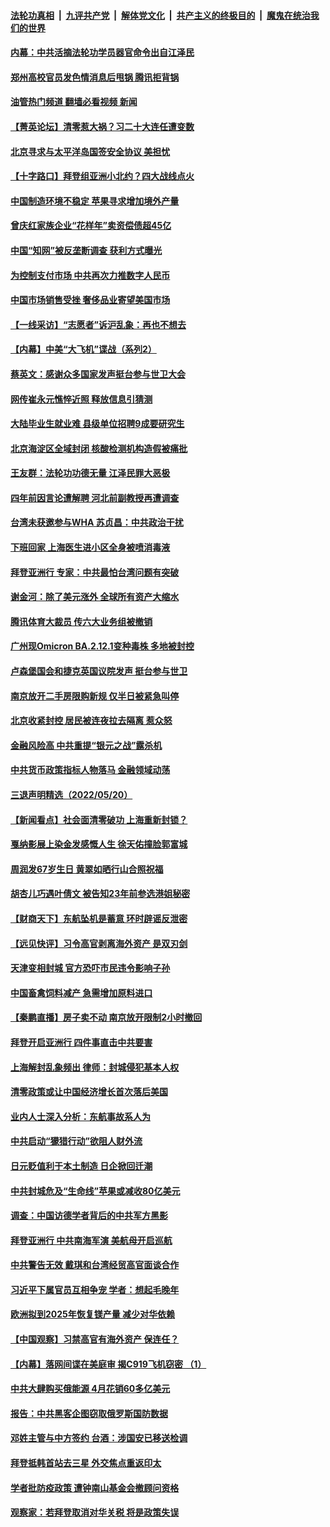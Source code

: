 ####  [法轮功真相](../../../../basic/blob/master/README.md?t=05221201) &nbsp;|&nbsp; [九评共产党](../../../../9ping.md/blob/master/README.md?t=05221201) &nbsp;|&nbsp; [解体党文化](../../../../jtdwh.md/blob/master/README.md?t=05221201)  &nbsp;|&nbsp; [共产主义的终极目的](../../../../gczydzjmd.md/blob/master/README.md?t=05221201) &nbsp;|&nbsp; [魔鬼在统治我们的世界](../../../../mgztzwmdsj.md/blob/master/README.md?t=05221201) 

#### [内幕：中共活摘法轮功学员器官命令出自江泽民](../pages/nsc413/n13732909.md?t=05221201) 

#### [郑州高校官员发色情消息后甩锅 腾讯拒背锅](../pages/nsc413/n13742368.md?t=05221201) 

#### [油管热门频道 翻墙必看视频 新闻](http://45.76.130.85:81/youtube.html?05221201)

#### [【菁英论坛】清零惹大祸？习二十大连任遭变数](../pages/nsc413/n13742371.md?t=05221201) 

#### [北京寻求与太平洋岛国签安全协议 美担忧](../pages/nsc413/n13742363.md?t=05221201) 

#### [【十字路口】拜登组亚洲小北约？四大战线点火](../pages/nsc413/n13742212.md?t=05221201) 

#### [中国制造环境不稳定 苹果寻求增加境外产量](../pages/nsc413/n13742351.md?t=05221201) 

#### [曾庆红家族企业“花样年”卖资偿债超45亿](../pages/nsc413/n13742358.md?t=05221201) 

#### [中国“知网”被反垄断调查 获利方式曝光](../pages/nsc413/n13742262.md?t=05221201) 

#### [为控制支付市场 中共再次力推数字人民币](../pages/nsc413/n13742259.md?t=05221201) 

#### [中国市场销售受挫 奢侈品业寄望美国市场](../pages/nsc413/n13742248.md?t=05221201) 

#### [【一线采访】“志愿者”诉沪乱象：再也不想去](../pages/nsc413/n13742250.md?t=05221201) 

#### [【内幕】中美“大飞机”谍战（系列2）](../pages/nsc413/n13742033.md?t=05221201) 

#### [蔡英文：感谢众多国家发声挺台参与世卫大会](../pages/nsc413/n13742261.md?t=05221201) 

#### [网传崔永元憔悴近照 释放信息引猜测](../pages/nsc413/n13742087.md?t=05221201) 

#### [大陆毕业生就业难 县级单位招聘9成要研究生](../pages/nsc413/n13742186.md?t=05221201) 

#### [北京海淀区全域封闭 核酸检测机构造假被痛批](../pages/nsc413/n13742147.md?t=05221201) 

#### [王友群：法轮功功德无量 江泽民罪大恶极](../pages/nsc413/n13741673.md?t=05221201) 

#### [四年前因言论遭解聘 河北前副教授再遭调查](../pages/nsc413/n13742115.md?t=05221201) 

#### [台湾未获邀参与WHA 苏贞昌：中共政治干扰](../pages/nsc413/n13742103.md?t=05221201) 

#### [下班回家 上海医生进小区全身被喷消毒液](../pages/nsc413/n13742114.md?t=05221201) 

#### [拜登亚洲行 专家：中共最怕台湾问题有突破](../pages/nsc413/n13742095.md?t=05221201) 


#### [谢金河：除了美元涨外 全球所有资产大缩水](../pages/nsc413/n13742038.md?t=05221201) 

#### [腾讯体育大裁员 传六大业务组被撤销](../pages/nsc413/n13742080.md?t=05221201) 

#### [广州现Omicron BA.2.12.1变种毒株 多地被封控](../pages/nsc413/n13742084.md?t=05221201) 

#### [卢森堡国会和捷克英国议院发声 挺台参与世卫](../pages/nsc413/n13741969.md?t=05221201) 

#### [南京放开二手房限购新规 仅半日被紧急叫停](../pages/nsc413/n13741971.md?t=05221201) 

#### [北京收紧封控 居民被连夜拉去隔离 惹众怒](../pages/nsc413/n13741578.md?t=05221201) 

#### [金融风险高 中共重提“银元之战”露杀机](../pages/nsc413/n13742039.md?t=05221201) 

#### [中共货币政策指标人物落马 金融领域动荡](../pages/nsc413/n13741950.md?t=05221201) 

#### [三退声明精选（2022/05/20）](../pages/nsc413/n13741924.md?t=05221201) 

#### [【新闻看点】社会面清零破功 上海重新封锁？](../pages/nsc413/n13741869.md?t=05221201) 

#### [戛纳影展上染金发感慨人生 徐天佑撞脸郭富城](../pages/nsc413/n13741826.md?t=05221201) 

#### [周润发67岁生日 黄翠如晒行山合照祝福](../pages/nsc413/n13741097.md?t=05221201) 

#### [胡杏儿巧遇叶倩文 被告知23年前参选港姐秘密](../pages/nsc413/n13741774.md?t=05221201) 

#### [【财商天下】东航坠机是蓄意 环时辟谣反泄密](../pages/nsc413/n13741724.md?t=05221201) 

#### [【远见快评】习令高官剥离海外资产 是双刃剑](../pages/nsc413/n13741866.md?t=05221201) 

#### [天津变相封城 官方恐吓市民违令影响子孙](../pages/nsc413/n13741822.md?t=05221201) 

#### [中国畜禽饲料减产 急需增加原料进口](../pages/nsc413/n13741776.md?t=05221201) 

#### [【秦鹏直播】房子卖不动 南京放开限制2小时撤回](../pages/nsc413/n13741862.md?t=05221201) 

#### [拜登开启亚洲行 四件事直击中共要害](../pages/nsc413/n13741755.md?t=05221201) 

#### [上海解封乱象频出 律师：封城侵犯基本人权](../pages/nsc413/n13741824.md?t=05221201) 

#### [清零政策或让中国经济增长首次落后美国](../pages/nsc413/n13741818.md?t=05221201) 

#### [业内人士深入分析：东航事故系人为](../pages/nsc413/n13741672.md?t=05221201) 

#### [中共启动“獴猎行动”欲阻人财外流](../pages/nsc413/n13741766.md?t=05221201) 

#### [日元贬值利于本土制造 日企掀回迁潮](../pages/nsc413/n13741770.md?t=05221201) 

#### [中共封城危及“生命线”苹果或减收80亿美元](../pages/nsc413/n13741762.md?t=05221201) 

#### [调查：中国访德学者背后的中共军方黑影](../pages/nsc413/n13741472.md?t=05221201) 

#### [拜登亚洲行 中共南海军演 美航母开启巡航](../pages/nsc413/n13741761.md?t=05221201) 

#### [中共警告无效 戴琪和台湾经贸高官面谈合作](../pages/nsc413/n13741718.md?t=05221201) 

#### [习近平下属官员互相争宠 学者：想起毛晚年](../pages/nsc413/n13741028.md?t=05221201) 

#### [欧洲拟到2025年恢复镁产量 减少对华依赖](../pages/nsc413/n13741694.md?t=05221201) 

#### [【中国观察】习禁高官有海外资产 保连任？](../pages/nsc413/n13741722.md?t=05221201) 

#### [【内幕】落网间谍在美庭审 揭C919飞机窃密 （1）](../pages/nsc413/n13741269.md?t=05221201) 

#### [中共大肆购买俄能源 4月花销60多亿美元](../pages/nsc413/n13741698.md?t=05221201) 

#### [报告：中共黑客企图窃取俄罗斯国防数据](../pages/nsc413/n13741568.md?t=05221201) 

#### [邓姓主管与中方签约 台酒：涉国安已移送检调](../pages/nsc413/n13741522.md?t=05221201) 

#### [拜登抵韩首站去三星 外交焦点重返印太](../pages/nsc413/n13741591.md?t=05221201) 

#### [学者批防疫政策 遭钟南山基金会撤顾问资格](../pages/nsc413/n13741527.md?t=05221201) 

#### [观察家：若拜登取消对华关税 将是政策失误](../pages/nsc413/n13741274.md?t=05221201) 

<img src='http://gfw-breaker.win/goodnews/indexes/nsc413.md' width='0px' height='0px'/>
